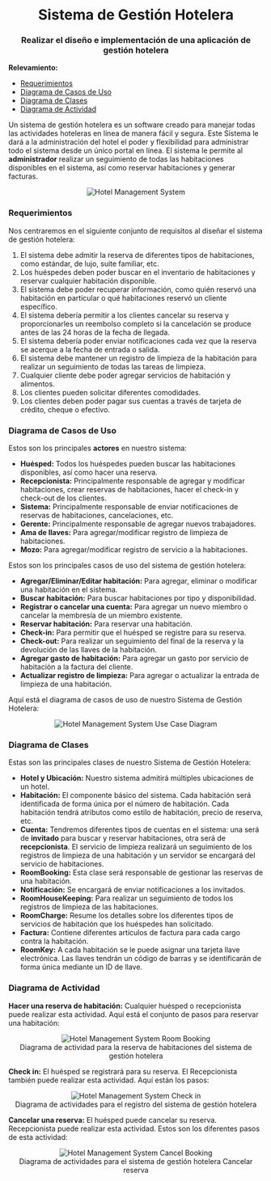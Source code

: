 <h1 align="center">Sistema de Gestión Hotelera</h1>
<h3 align="center">Realizar el diseño e implementación de una aplicación de gestión hotelera</h3>

**Relevamiento:**

* [Requerimientos](#requerimientos)
* [Diagrama de Casos de Uso](#diagrama-de-casos-de-uso)
* [Diagrama de Clases](#diagrama-de-clases)
* [Diagrama de Actividad](#diagrama-de-actividad)

Un sistema de gestión hotelera es un software creado para manejar todas las actividades hoteleras en línea de manera fácil y segura. Este Sistema le dará a la administración del hotel el poder y flexibilidad para administrar todo el sistema desde un único portal en línea. El sistema le permite al **administrador** realizar un seguimiento de todas las habitaciones disponibles en el sistema, así como reservar habitaciones y generar facturas.

<p align="center">
    <img src="https://github.com/ET12Objetos/TrabajoPracticoIntegrador/blob/main/diagramas/sistema-de-gestion-hotelera/hotel-management-system.png" alt="Hotel Management System">
</p>

### Requerimientos

Nos centraremos en el siguiente conjunto de requisitos al diseñar el sistema de gestión hotelera:

1. El sistema debe admitir la reserva de diferentes tipos de habitaciones, como estándar, de lujo, suite familiar, etc.
2. Los huéspedes deben poder buscar en el inventario de habitaciones y reservar cualquier habitación disponible.
3. El sistema debe poder recuperar información, como quién reservó una habitación en particular o qué habitaciones reservó un cliente específico.
4. El sistema debería permitir a los clientes cancelar su reserva y proporcionarles un reembolso completo si la cancelación se produce antes de las 24 horas de la fecha de llegada.
5. El sistema debería poder enviar notificaciones cada vez que la reserva se acerque a la fecha de entrada o salida.
6. El sistema debe mantener un registro de limpieza de la habitación para realizar un seguimiento de todas las tareas de limpieza.
7. Cualquier cliente debe poder agregar servicios de habitación y alimentos.
8. Los clientes pueden solicitar diferentes comodidades.
9. Los clientes deben poder pagar sus cuentas a través de tarjeta de crédito, cheque o efectivo.

### Diagrama de Casos de Uso

Estos son los principales **actores** en nuestro sistema:

* **Huésped:** Todos los huéspedes pueden buscar las habitaciones disponibles, así como hacer una reserva.
* **Recepcionista:** Principalmente responsable de agregar y modificar habitaciones, crear reservas de habitaciones, hacer el check-in y check-out de los clientes.
* **Sistema:** Principalmente responsable de enviar notificaciones de reservas de habitaciones, cancelaciones, etc.
* **Gerente:** Principalmente responsable de agregar nuevos trabajadores.
* **Ama de llaves:** Para agregar/modificar registro de limpieza de habitaciones.
* **Mozo:** Para agregar/modificar registro de servicio a la habitaciones.

Estos son los principales casos de uso del sistema de gestión hotelera:

* **Agregar/Eliminar/Editar habitación:** Para agregar, eliminar o modificar una habitación en el sistema.
* **Buscar habitación:** Para buscar habitaciones por tipo y disponibilidad.
* **Registrar o cancelar una cuenta:** Para agregar un nuevo miembro o cancelar la membresía de un miembro existente.
* **Reservar habitación:** Para reservar una habitación.
* **Check-in:** Para permitir que el huésped se registre para su reserva.
* **Check-out:** Para realizar un seguimiento del final de la reserva y la devolución de las llaves de la habitación.
* **Agregar gasto de habitación:** Para agregar un gasto por servicio de habitación a la factura del cliente.
* **Actualizar registro de limpieza:** Para agregar o actualizar la entrada de limpieza de una habitación.

Aquí está el diagrama de casos de uso de nuestro Sistema de Gestión Hotelera:

<p align="center">
    <img src="https://github.com/ET12Objetos/TrabajoPracticoIntegrador/blob/main/diagramas/sistema-de-gestion-hotelera/hms-use-case-diagram.svg" alt="Hotel Management System Use Case Diagram">
</p>

### Diagrama de Clases

Estas son las principales clases de nuestro Sistema de Gestión Hotelera:

* **Hotel y Ubicación:** Nuestro sistema admitirá múltiples ubicaciones de un hotel.
* **Habitación:** El componente básico del sistema. Cada habitación será identificada de forma única por el número de habitación. Cada habitación tendrá atributos como estilo de habitación, precio de reserva, etc.
* **Cuenta:** Tendremos diferentes tipos de cuentas en el sistema: una será de **invitado** para buscar y reservar habitaciones, otra será de **recepcionista**. El servicio de limpieza realizará un seguimiento de los registros de limpieza de una habitación y un servidor se encargará del servicio de habitaciones.
* **RoomBooking:** Esta clase será responsable de gestionar las reservas de una habitación.
* **Notificación:** Se encargará de enviar notificaciones a los invitados.
* **RoomHouseKeeping:** Para realizar un seguimiento de todos los registros de limpieza de las habitaciones.
* **RoomCharge:** Resume los detalles sobre los diferentes tipos de servicios de habitación que los huéspedes han solicitado.
* **Factura:** Contiene diferentes artículos de factura para cada cargo contra la habitación.
* **RoomKey:** A cada habitación se le puede asignar una tarjeta llave electrónica. Las llaves tendrán un código de barras y se identificarán de forma única mediante un ID de llave.

### Diagrama de Actividad

**Hacer una reserva de habitación:** Cualquier huésped o recepcionista puede realizar esta actividad. Aquí está el conjunto de pasos para reservar una habitación:

<p align="center">
    <img src="https://github.com/ET12Objetos/TrabajoPracticoIntegrador/blob/main/diagramas/sistema-de-gestion-hotelera/hms-room-booking-activity-diagram.svg" alt="Hotel Management System Room Booking">
    <br />
    Diagrama de actividad para la reserva de habitaciones del sistema de gestión hotelera
</p>

**Check in:** El huésped se registrará para su reserva. El Recepcionista también puede realizar esta actividad. Aquí están los pasos:

<p align="center">
    <img src="https://github.com/ET12Objetos/TrabajoPracticoIntegrador/blob/main/diagramas/sistema-de-gestion-hotelera/hms-check-in-activity-diagram.svg" alt="Hotel Management System Check in">
    <br />
    Diagrama de actividades para el registro del sistema de gestión hotelera
</p>

**Cancelar una reserva:** El huésped puede cancelar su reserva. Recepcionista puede realizar esta actividad. Estos son los diferentes pasos de esta actividad:

<p align="center">
    <img src="https://github.com/ET12Objetos/TrabajoPracticoIntegrador/blob/main/diagramas/sistema-de-gestion-hotelera/hms-cancel-booking-activity-diagram.svg" alt="Hotel Management System Cancel Booking">
    <br />
    Diagrama de actividades para el sistema de gestión hotelera Cancelar reserva
</p>
